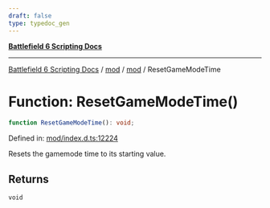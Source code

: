 ```yaml
---
draft: false
type: typedoc_gen
---
```


[**Battlefield 6 Scripting Docs**](../../../_index.md)

***

[Battlefield 6 Scripting Docs](../../../_index.md) / [mod](../../_index.md) / [mod](../_index.md) / ResetGameModeTime

# Function: ResetGameModeTime()

```ts
function ResetGameModeTime(): void;
```

Defined in: [mod/index.d.ts:12224](https://github.com/battlefield-portal-community/portal-docs/blob/6d87e21c5922a3efb03c634dbe98e5fe6e797672/generators/santiago/mod/index.d.ts#L12224)

Resets the gamemode time to its starting value.

## Returns

`void`
